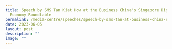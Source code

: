 ```yaml
---
title: Speech by SMS Tan Kiat How at the Business China's Singapore Digital
  Economy Roundtable
permalink: /media-centre/speeches/speech-by-sms-tan-at-business-china-singapore-digital-economy-roundtable/
date: 2023-06-05
layout: post
description: ""
image: ""
---
```

